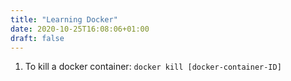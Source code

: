 ```yaml
---
title: "Learning Docker"
date: 2020-10-25T16:08:06+01:00
draft: false
---
```


1. To kill a docker container:
`docker kill [docker-container-ID]`
